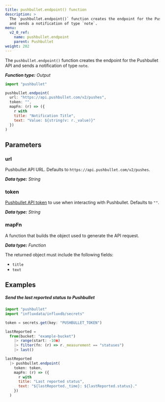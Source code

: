 ```yaml
---
title: pushbullet.endpoint() function
description: >
  The `pushbullet.endpoint()` function creates the endpoint for the Pushbullet API
  and sends a notification of type `note`.
menu:
  v2_0_ref:
    name: pushbullet.endpoint
    parent: Pushbullet
weight: 202
---
```


The `pushbullet.endpoint()` function creates the endpoint for the Pushbullet API
and sends a notification of type `note`.

_**Function type:** Output_

```js
import "pushbullet"

pushbullet.endpoint(
  url: "https://api.pushbullet.com/v2/pushes",
  token: "",
  mapFn: (r) => ({
    r with
    title: "Notification Title",
    text: "Value: ${string(v: r._value)}"
  })
)
```

## Parameters

### url
Pushbullet API URL.
Defaults to `https://api.pushbullet.com/v2/pushes`.

_**Data type:** String_

### token
[Pushbullet API token](https://get.pushbullet.help/hc/en-us/articles/215770388-Create-and-regenerate-API-tokens)
to use when interacting with Pushbullet.
Defaults to `""`.

_**Data type:** String_

### mapFn
A function that builds the object used to generate the API request.

_**Data type:** Function_

The returned object must include the following fields:

- `title`
- `text`

## Examples

##### Send the last reported status to Pushbullet
```js
import "pushbullet"
import "influxdata/influxdb/secrets"

token = secrets.get(key: "PUSHBULLET_TOKEN")

lastReported =
  from(bucket: "example-bucket")
    |> range(start: -10m)
    |> filter(fn: (r) => r._measurement == "statuses")
    |> last()

lastReported
  |> pushbullet.endpoint(
    token: token,
    mapFn: (r) => ({
      r with
      title: "Last reported status",
      text: "${lastReported._time}: ${lastReported.status}."
    })
  )
```
